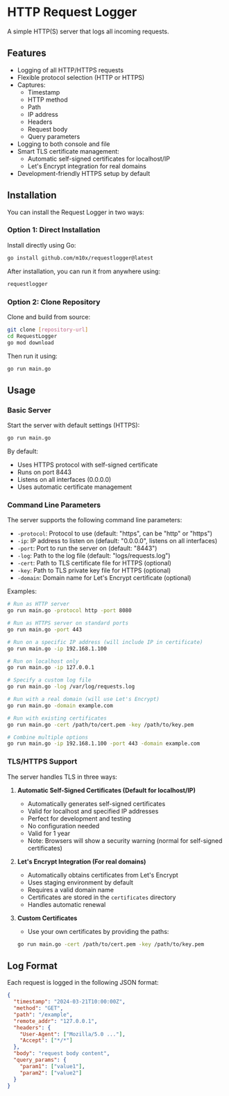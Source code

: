 # HTTP Request Logger

A simple HTTP(S) server that logs all incoming requests.

## Features

- Logging of all HTTP/HTTPS requests
- Flexible protocol selection (HTTP or HTTPS)
- Captures:
  - Timestamp
  - HTTP method
  - Path
  - IP address
  - Headers
  - Request body
  - Query parameters
- Logging to both console and file
- Smart TLS certificate management:
  - Automatic self-signed certificates for localhost/IP
  - Let's Encrypt integration for real domains
- Development-friendly HTTPS setup by default

## Installation

You can install the Request Logger in two ways:

### Option 1: Direct Installation

Install directly using Go:

```bash
go install github.com/m10x/requestlogger@latest
```

After installation, you can run it from anywhere using:

```bash
requestlogger
```

### Option 2: Clone Repository

Clone and build from source:

```bash
git clone [repository-url]
cd RequestLogger
go mod download
```

Then run it using:

```bash
go run main.go
```

## Usage

### Basic Server

Start the server with default settings (HTTPS):

```bash
go run main.go
```

By default:
- Uses HTTPS protocol with self-signed certificate
- Runs on port 8443
- Listens on all interfaces (0.0.0.0)
- Uses automatic certificate management

### Command Line Parameters

The server supports the following command line parameters:

- `-protocol`: Protocol to use (default: "https", can be "http" or "https")
- `-ip`: IP address to listen on (default: "0.0.0.0", listens on all interfaces)
- `-port`: Port to run the server on (default: "8443")
- `-log`: Path to the log file (default: "logs/requests.log")
- `-cert`: Path to TLS certificate file for HTTPS (optional)
- `-key`: Path to TLS private key file for HTTPS (optional)
- `-domain`: Domain name for Let's Encrypt certificate (optional)

Examples:

```bash
# Run as HTTP server
go run main.go -protocol http -port 8080

# Run as HTTPS server on standard ports
go run main.go -port 443

# Run on a specific IP address (will include IP in certificate)
go run main.go -ip 192.168.1.100

# Run on localhost only
go run main.go -ip 127.0.0.1

# Specify a custom log file
go run main.go -log /var/log/requests.log

# Run with a real domain (will use Let's Encrypt)
go run main.go -domain example.com

# Run with existing certificates
go run main.go -cert /path/to/cert.pem -key /path/to/key.pem

# Combine multiple options
go run main.go -ip 192.168.1.100 -port 443 -domain example.com
```

### TLS/HTTPS Support

The server handles TLS in three ways:

1. **Automatic Self-Signed Certificates (Default for localhost/IP)**
   - Automatically generates self-signed certificates
   - Valid for localhost and specified IP addresses
   - Perfect for development and testing
   - No configuration needed
   - Valid for 1 year
   - Note: Browsers will show a security warning (normal for self-signed certificates)

2. **Let's Encrypt Integration (For real domains)**
   - Automatically obtains certificates from Let's Encrypt
   - Uses staging environment by default
   - Requires a valid domain name
   - Certificates are stored in the `certificates` directory
   - Handles automatic renewal

3. **Custom Certificates**
   - Use your own certificates by providing the paths:
   ```bash
   go run main.go -cert /path/to/cert.pem -key /path/to/key.pem
   ```

## Log Format

Each request is logged in the following JSON format:

```json
{
  "timestamp": "2024-03-21T10:00:00Z",
  "method": "GET",
  "path": "/example",
  "remote_addr": "127.0.0.1",
  "headers": {
    "User-Agent": ["Mozilla/5.0 ..."],
    "Accept": ["*/*"]
  },
  "body": "request body content",
  "query_params": {
    "param1": ["value1"],
    "param2": ["value2"]
  }
}
```